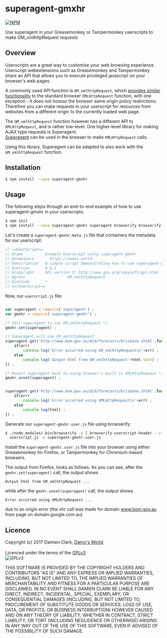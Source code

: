 # superagent-gmxhr

[![NPM](https://nodei.co/npm/superagent-gmxhr.png?downloads=true&downloadRank=true&stars=true)](https://nodei.co/npm/superagent-gmxhr/)

Use superagent in your Greasemonkey or Tampermonkey userscripts to make GM_xmlhttpRequest requests

## Overview

Userscripts are a great way to customise your web browsing experience.  Userscript webextensions such as Greasemonkey
and Tampermonkey share an API that allows you to execute privileged javascript on your browser's web pages.  
 
A commonly used API function is `GM_xmlhttpRequest`, which 
[provides similar functionality](https://wiki.greasespot.net/GM_xmlhttpRequest) to the standard browser
`XMLHttpRequest` function, with one exception - it does not honour the browser same origin policy restrictions.  
Therefore you can make requests in your userscript for resources from websites from a different origin to the currently 
loaded web page.

The `GM_xmlhttpRequest` function however has a different API to `XMLHttpRequest`, and is rather low-level.  One 
higher-level library for making AJAX type requests is Superagent.  
[Superagent](https://github.com/visionmedia/superagent) can be used in the browser to make `XMLHttpRequest` calls.

Using this library, Superagent can be adapted to also work with the `GM_xmlhttpRequest` function.

## Installation

```bash
$ npm install --save superagent-gmxhr
```

## Usage

The following steps through an end-to-end example of how to use superagent-gmxhr in your userscripts.

```bash
$ npm init
$ npm install --save superagent-gmxhr superagent browserify browserify-userscript-header
```

Let's create a `superagent-gmxhr.meta.js` file that containers the metadata for our userscript:

```javascript
// ==UserScript==
// @name          Example Userscript using superagent-gmxhr
// @namespace	    https://damos.world
// @description	  A simple script demonstrating how to use superagent-gmxhr
// @version       0.0.1
// @copyright     GPL version 3; http://www.gnu.org/copyleft/gpl.html
// @grant					GM_xmlhttpRequest
// @include       *
// ==/UserScript==
```

Now, our `userscript.js` file:

```javascript

var superagent = require('superagent') ;
var gmxhr = require('superagent-gmxhr') ;

/* Tell superagent to use GM_xmlhttpRequest */
gmxhr.set(superagent) ;

// Superagent will use GM_xmlhttpRequest
superagent.get('http://www.bom.gov.au/qld/forecasts/brisbane.shtml',function(err,html) {
	if(err)
		console.log('Error occurred using GM_xmlhttpRequest\n'+err) ;
	else
		console.log('Output html from GM_xmlhttpRequest'+html.text) ;
}) ;

/* Revert superagent back to using browser's built in XMLHttpRequest */
gmxhr.unset(superagent) ;


superagent.get('http://www.bom.gov.au/qld/forecasts/brisbane.shtml',function(err,html) {
	if(err)
		console.log('Error occurred using XMLHttpRequest\n'+err) ;
	else
		console.log(html) ;
}) ;

```

Generate our `superagent-gmxhr.user.js` file using browserify:

```bash
$ ./node_modules/.bin/browserify -p [ browserify-userscript-header --raw --file superagent-gmxhr.meta.js ] \
  userscript.js -o superagent-gmxhr.user.js
```

Install the `superagent-gmxhr.user.js` file into your browser using either Greasemonkey for Firefox, or Tampermonkey
for Chromium-based browsers.

The output from Firefox, looks as follows.  As you can see, after the `gmxhr.set(superagent)` call, the output shows

```
Output html from GM_xmlhttpRequest ...
```

while after the `gmxhr.unset(superagent)` call, the output shows
 
```
Error occurred using XMLHttpRequest ...
```

due to an origin error (the xhr call was made for domain www.bom.gov.au from page on domain google.com.au)


## Licence

Copyright (c) 2017 Damien Clark, [Damo's World](https://damos.world)<br/> <br/>
Licenced under the terms of the
[GPLv3](https://www.gnu.org/licenses/gpl.txt)<br/>
![GPLv3](https://www.gnu.org/graphics/gplv3-127x51.png "GPLv3")

THIS SOFTWARE IS PROVIDED BY THE COPYRIGHT HOLDERS AND CONTRIBUTORS "AS IS" AND
ANY EXPRESS OR IMPLIED WARRANTIES, INCLUDING, BUT NOT LIMITED TO, THE IMPLIED
WARRANTIES OF MERCHANTABILITY AND FITNESS FOR A PARTICULAR PURPOSE ARE
DISCLAIMED. IN NO EVENT SHALL DAMIEN CLARK BE LIABLE FOR ANY DIRECT,
INDIRECT, INCIDENTAL, SPECIAL, EXEMPLARY, OR CONSEQUENTIAL DAMAGES (INCLUDING,
BUT NOT LIMITED TO, PROCUREMENT OF SUBSTITUTE GOODS OR SERVICES; LOSS OF USE,
DATA, OR PROFITS; OR BUSINESS INTERRUPTION) HOWEVER CAUSED AND ON ANY THEORY OF
LIABILITY, WHETHER IN CONTRACT, STRICT LIABILITY, OR TORT (INCLUDING NEGLIGENCE
OR OTHERWISE) ARISING IN ANY WAY OUT OF THE USE OF THIS SOFTWARE, EVEN IF
ADVISED OF THE POSSIBILITY OF SUCH DAMAGE.

